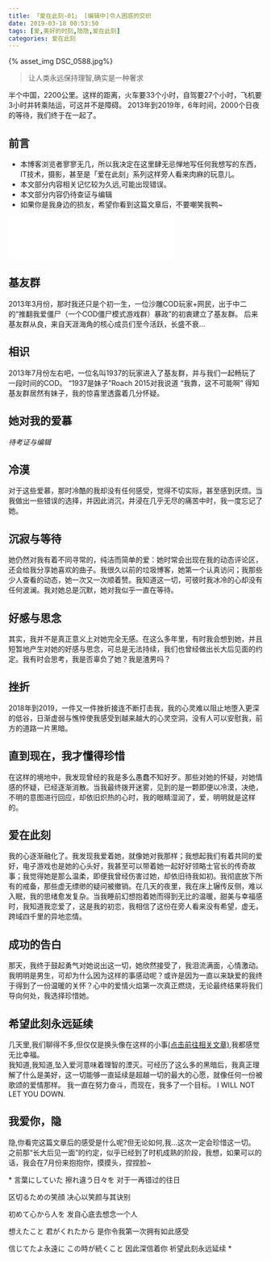 ```yaml
---
title: 「爱在此刻-01」 [编辑中]令人困惑的交织
date: 2019-03-18 00:53:50
tags: [爱,美好的时刻,隐隐,爱在此刻]
categories: 爱在此刻
---
```

{% asset_img DSC_0588.jpg%}

> 让人类永远保持理智,确实是一种奢求

半个中国，2200公里。这样的距离，火车要33个小时，自驾要27个小时，飞机要3小时并转乘陆运，可这并不是障碍。
2013年到2019年，6年时间，2000个日夜的等待，我们终于在一起了。
<!-- more -->
## 前言
* 本博客浏览者寥寥无几，所以我决定在这里肆无忌惮地写任何我想写的东西，IT技术，摄影，甚至是「爱在此刻」系列这样旁人看来肉麻的玩意儿。
* 本文部分内容相关记忆较为久远,可能出现错误。
* 本文部分内容仍待查证与编辑
* 如果你是我身边的损友，希望你看到这篇文章后，不要嘲笑我鸭~

<!-- <iframe frameborder="no" border="0" marginwidth="0" marginheight="0" width=330 height=86 src="//music.163.com/outchain/player?type=3&id=908986625&auto=1&height=66"></iframe> -->

<iframe frameborder="no" border="0" marginwidth="0" marginheight="0" width=330 height=86 src="//music.163.com/outchain/player?type=2&id=527573&auto=1&height=66"></iframe>

## 基友群
2013年3月份，那时我还只是个初一生，一位沙雕COD玩家+网民，出于中二的“推翻我爱僵尸（一个COD僵尸模式游戏群）暴政”的初衷建立了基友群。
后来基友群从良，来自天涯海角的核心成员们至今活跃，长盛不衰...
## 相识
2013年7月份左右吧，一位名叫1937的玩家进入了基友群，并与我们一起畅玩了一段时间的COD。
“1937是妹子”Roach 2015对我说道
“我靠，这不可能啊”
得知基友群居然有妹子，我的惊喜里透露着几分怀疑。

## 她对我的爱慕
*待考证与编辑*

## 冷漠
对于这些爱慕，那时冷酷的我却没有任何感受，觉得不切实际，甚至感到厌烦。当我做出一些错误的选择，并因此消沉，并浸在几乎无尽的痛苦中时，我一度忘记了她。

## 沉寂与等待
她仍然对我有着不同寻常的，纯洁而简单的爱：她时常会出现在我的动态评论区，还会给我分享她喜欢的曲子。我很久以前的垃圾博客，她第一个认真访问；我那些少人查看的动态，她一次又一次顺着赞。我知道这一切，可彼时我冰冷的心却没有任何波澜。我对她总是沉默，她对我似乎一直在等待。

## 好感与思念
其实，我并不是真正意义上对她完全无感。在这么多年里，有时我会想到她，并且短暂地产生对她的好感与思念，可总是无法持续，我们也曾经做出长大后见面的约定。我有时会思考，我是否辜负了她？我是渣男吗？

## 挫折
2018年到2019，一件又一件挫折接连不断打击我，我的心灵难以阻止地堕入更深的低谷，日渐虚弱与憔悴使我感受到越来越大的心灵空洞，没有人可以安慰我，前方的道路一片黑暗。

## 直到现在，我才懂得珍惜
在这样的境地中，我发现曾经的我是多么愚蠢不知好歹。那些对她的怀疑，对她情感的怀疑，已经逐渐消散。当我最终拨开迷雾，见到的是一颗即便以冷漠，决绝，不明的意图进行回应，却依旧炽热的心时，我的眼睛湿润了，爱，明明就是这样的。

## 爱在此刻
我的心逐渐融化了。我发现我爱着她，就像她对我那样；我想起我们有着共同的爱好，电子游戏也是她的心头好，我甚至可以带着她一起好好领略士官长的传奇故事；我觉得她是那么温柔，即便我曾经伤害过她，却依旧待我如初。我彻底放下所有的戒备，那些虚无缥缈的疑问被撤销。在几天的夜里，我在床上辗传反侧，难以入眠，我的思绪愈发复杂。当我睡前幻想抱着她而得到无比的温暖，甜美与幸福感时，我知道我恋爱了，这是我的初恋，我相信了这份在旁人看来没有希望，虚无，跨域四千里的异地恋情。

## 成功的告白
那天，我终于鼓起勇气对她说出这一切，她欣然接受了，我泪流满面，心情激动。我明明是男生，可却为什么因为这样的事感动呢？或许是因为一直以来缺爱的我终于得到了一份温暖的关怀？心中的爱情火焰第一次真正燃烧，无论最终结果将我们导向何处，我选择珍惜她。

## 希望此刻永远延续
几天里,我们聊得不多,但仅仅是换头像在这样的小事[(点击前往相关文章)](/2019/03/17/love00/),我都感觉无比幸福。  
我知道,我知道,坠入爱河意味着理智的湮灭。可经历了这么多的黑暗后，我真正理解了什么是美好，这一切能够一直延续是超越一切的最大的心愿，就像任何一份被歌颂的爱情那样。
我一直在努力奋斗，而现在，我多了一个目标。
I WILL NOT LET YOU DOWN.

## 我爱你，隐
隐,你看完这篇文章后的感受是什么呢?但无论如何,我...这次一定会珍惜这一切。
之前那“长大后见一面”的约定，似乎已经到了时机成熟的阶段，我想，如果可以的话，我会在7月份来抱抱你，摸摸头，捏捏脸~
<div class="text-center">
*
言葉にしていた 擦れ違う日々を
对于一再错过的往日

区切るための笑顔
决心以笑颜与其诀别

初めて心から人を
发自心底去想念一个人

想えたこと 君がくれたから
是你令我第一次拥有如此感受

信じてたよ永遠に この時が続くこと
因此深信着你 祈望此刻永远延续
*
</div>